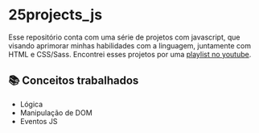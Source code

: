 # 25projects_js
Esse repositório conta com uma série de projetos com javascript, que visando aprimorar minhas habilidades com a linguagem, juntamente com HTML e CSS/Sass. Encontrei esses projetos por uma [playlist no youtube](https://www.youtube.com/watch?v=hIjAGcMh3QA&list=PLtMugc7g4GaqAVDZwQ_t1H6500ZGJzOgW).

## 📚 Conceitos trabalhados
- Lógica
- Manipulação de DOM
- Eventos JS
